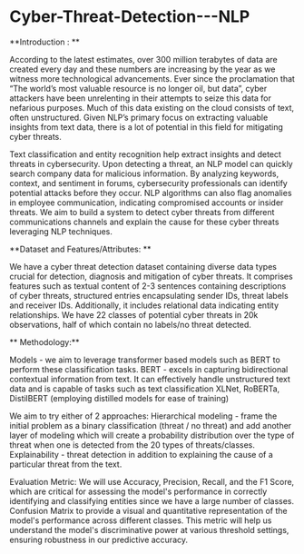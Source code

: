 # Cyber-Threat-Detection---NLP

**Introduction : **

According to the latest estimates, over 300 million terabytes of data are created every day and these numbers are increasing by the year as we witness more technological advancements. Ever since the proclamation that “The world’s most valuable resource is no longer oil, but data”, cyber attackers have been unrelenting in their attempts to seize this data for nefarious purposes. Much of this data existing on the cloud consists of text, often unstructured. Given NLP’s primary focus on extracting valuable insights from text data, there is a lot of potential in this field for mitigating cyber threats.

Text classification and entity recognition help extract insights and detect threats in cybersecurity. Upon detecting a threat, an NLP model can quickly search company data for malicious information. By analyzing keywords, context, and sentiment in forums, cybersecurity professionals can identify potential attacks before they occur. NLP algorithms can also flag anomalies in employee communication, indicating compromised accounts or insider threats. We aim to build a system to detect cyber threats from different communications channels and explain the cause for these cyber threats leveraging NLP techniques.

**Dataset and Features/Attributes: **

We have a cyber threat detection dataset containing diverse data types crucial for detection, diagnosis and mitigation of cyber threats. It comprises features such as textual content of 2-3 sentences containing descriptions of cyber threats, structured entries encapsulating sender IDs, threat labels and receiver IDs. Additionally, it includes relational data indicating entity relationships. We have 22 classes of potential cyber threats in 20k observations, half of which contain no labels/no threat detected.

**
Methodology:**

Models - we aim to leverage transformer based models such as BERT to perform these classification tasks.
BERT - excels in capturing bidirectional contextual information from text. It can effectively handle unstructured text data and is capable of tasks such as text classification
XLNet, RoBERTa, DistilBERT (employing distilled models for ease of training)

We aim to try either of 2 approaches:
Hierarchical modeling - frame the initial problem as a binary classification (threat / no threat) and add another layer of modeling which will create a probability distribution over the type of threat when one is detected from the 20 types of threats/classes.
Explainability - threat detection in addition to explaining the cause of a particular threat from the text.

Evaluation Metric:
We will use Accuracy, Precision, Recall, and the F1 Score, which are critical for assessing the model's performance in correctly identifying and classifying entities since we have a large number of classes. Confusion Matrix to provide a visual and quantitative representation of the model's performance across different classes. This metric will help us understand the model's discriminative power at various threshold settings, ensuring robustness in our predictive accuracy.
